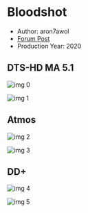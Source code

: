 # Bloodshot

* Author: aron7awol
* [Forum Post](https://www.avsforum.com/threads/bass-eq-for-filtered-movies.2995212/post-59405454)
* Production Year: 2020

## DTS-HD MA 5.1

![img 0](https://i.imgur.com/GBhsHTT.jpg)

![img 1](https://i.imgur.com/y0tPUZg.png)

## Atmos

![img 2](https://i.imgur.com/9F5Ezkd.jpg)

![img 3](https://i.imgur.com/eSjbJJj.png)

## DD+

![img 4](https://i.imgur.com/cPN7Aqx.jpg)

![img 5](https://i.imgur.com/Nqnns23.png)

